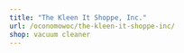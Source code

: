 ```yaml
---
title: "The Kleen It Shoppe, Inc."
url: /oconomowoc/the-kleen-it-shoppe-inc/
shop: vacuum cleaner
---
```


